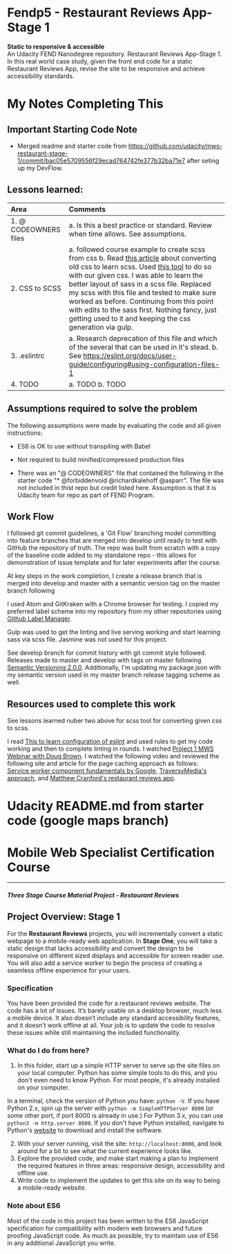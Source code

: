# Fendp5 - Restaurant Reviews App-Stage 1
**Static to responsive & accessible**  
An Udacity FEND Nanodegree repository. Restaurant Reviews App-Stage 1. In this real world case study, given the front end code for a static Restaurant Reviews App, revise the site to be responsive and achieve accessibility standards.

# My Notes Completing This

## Important Starting Code Note
 - Merged readme and starter code from https://github.com/udacity/mws-restaurant-stage-1/commit/bac05e5709556f29ecad764742fe377b32ba71e7 after seting up my DevFlow.

## Lessons learned:  

| Area | Comments |
| :--- | :--- |
| 1. @ CODEOWNERS files | a. Is this a best practice or standard. Review when time allows. See assumptions. |
| 2. CSS to SCSS | a. followed course example to create scss from css b. Read [this article](https://www.hongkiat.com/blog/convert-css-to-sass/) about converting old css to learn scss. Used [this tool](http://css2sass.herokuapp.com/) to do so with our given css. I was able to learn the better layout of sass in a scss file. Replaced my scss with this file and tested to make sure worked as before. Continuing from this point with edits to the sass first. Nothing fancy, just getting used to it and keeping the css generation via gulp.  |
| 3. .eslintrc | a. Research deprecation of this file and which of the several that can be used in it's stead. b. See https://eslint.org/docs/user-guide/configuring#using-configuration-files-1 |
| 4. TODO | a. TODO b. TODO |

## Assumptions required to solve the problem
The following assumptions were made by evaluating the code and all given instructions:
 - ES6 is OK to use without transpiling with Babel
 
 - Not required to build minified/compressed production files

 - There was an "@ CODEOWNERS" file that contained the following in the starter code "* @forbiddenvoid @richardkalehoff @asparr". The file was not included in thist repo but credit listed here. Assumption is that it is Udacity team for repo as part of FEND Program.

## Work Flow
I followed git commit guidelines, a 'Git Flow' branching model committing into feature branches that are merged into develop until ready to test with GitHub the repository of truth. The repo was built from scratch with a copy of the baseline code added to my standalone repo - this allows for demonstration of issue template and for later experiments after the course. 

At key steps in the work completion, I create a release branch that is merged into develop and master with a semantic version tag on the master branch following 

I used Atom and GitKraken with a Chrome browser for testing. I copied my preferred label scheme into my repository from my other repositories using [Github Label Manager](https://www.dorukdestan.com/github-label-manager/).

Gulp was used to get the linting and live serving working and start learning sass via scss file. Jasmine was not used for this project.

See develop branch for commit history with git commit style followed. Releases made to master and develop with tags on master following [Semantic Versioning 2.0.0](https://semver.org/). Additionally, I'm updating my package.json with my semantic version used in my master branch release tagging scheme as well.

## Resources used to complete this work
See lessons learned nuber two above for scss tool for converting given css to scss.

I read [This to learn configuration of eslint](https://eslint.org/docs/user-guide/configuring) and used rules to get my code working and then to complete linting in rounds.
I watched [Project 1 MWS Webinar with Doug Brown](https://www.youtube.com/watch?v=92dtrNU1GQc).
I watched the following video and reviewed the following site and article for the page caching approach as follows:  
[Service worker component fundamentals by Google](https://developers.google.com/web/fundamentals/primers/service-workers/), [TraversyMedia's approach](https://www.youtube.com/watch?v=ksXwaWHCW6k), and [Matthew Cranford's restaurant reviews app](https://matthewcranford.com/restaurant-reviews-app-walkthrough-part-4-service-workers/).  


# Udacity README.md from starter code (google maps branch)  

# Mobile Web Specialist Certification Course
---
#### _Three Stage Course Material Project - Restaurant Reviews_

## Project Overview: Stage 1

For the **Restaurant Reviews** projects, you will incrementally convert a static webpage to a mobile-ready web application. In **Stage One**, you will take a static design that lacks accessibility and convert the design to be responsive on different sized displays and accessible for screen reader use. You will also add a service worker to begin the process of creating a seamless offline experience for your users.

### Specification

You have been provided the code for a restaurant reviews website. The code has a lot of issues. It’s barely usable on a desktop browser, much less a mobile device. It also doesn’t include any standard accessibility features, and it doesn’t work offline at all. Your job is to update the code to resolve these issues while still maintaining the included functionality. 

### What do I do from here?

1. In this folder, start up a simple HTTP server to serve up the site files on your local computer. Python has some simple tools to do this, and you don't even need to know Python. For most people, it's already installed on your computer. 

In a terminal, check the version of Python you have: `python -V`. If you have Python 2.x, spin up the server with `python -m SimpleHTTPServer 8000` (or some other port, if port 8000 is already in use.) For Python 3.x, you can use `python3 -m http.server 8000`. If you don't have Python installed, navigate to Python's [website](https://www.python.org/) to download and install the software.

2. With your server running, visit the site: `http://localhost:8000`, and look around for a bit to see what the current experience looks like.
3. Explore the provided code, and make start making a plan to implement the required features in three areas: responsive design, accessibility and offline use.
4. Write code to implement the updates to get this site on its way to being a mobile-ready website.

### Note about ES6

Most of the code in this project has been written to the ES6 JavaScript specification for compatibility with modern web browsers and future proofing JavaScript code. As much as possible, try to maintain use of ES6 in any additional JavaScript you write. 
